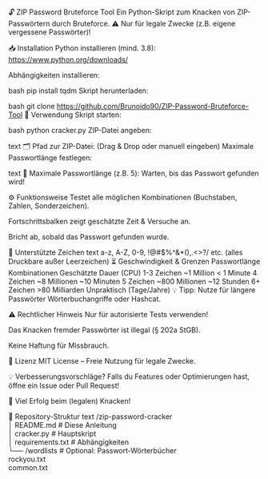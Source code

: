 🔓 ZIP Password Bruteforce Tool
Ein Python-Skript zum Knacken von ZIP-Passwörtern durch Bruteforce.
⚠️ Nur für legale Zwecke (z.B. eigene vergessene Passwörter)!

📥 Installation
Python installieren (mind. 3.8):
https://www.python.org/downloads/

Abhängigkeiten installieren:

bash
pip install tqdm
Skript herunterladen:

bash
git clone https://github.com/Brunoido90/ZIP-Password-Bruteforce-Tool
🚀 Verwendung
Skript starten:

bash
python cracker.py
ZIP-Datei angeben:

text
🗂 Pfad zur ZIP-Datei: (Drag & Drop oder manuell eingeben)
Maximale Passwortlänge festlegen:

text
🔢 Maximale Passwortlänge (z.B. 5): 
Warten, bis das Passwort gefunden wird!

⚙️ Funktionsweise
Testet alle möglichen Kombinationen (Buchstaben, Zahlen, Sonderzeichen).

Fortschrittsbalken zeigt geschätzte Zeit & Versuche an.

Bricht ab, sobald das Passwort gefunden wurde.

🔢 Unterstützte Zeichen
text
a-z, A-Z, 0-9, !@#$%^&*(),.<>?/ etc. (alles Druckbare außer Leerzeichen)
⏳ Geschwindigkeit & Grenzen
Passwortlänge	Kombinationen	Geschätzte Dauer (CPU)
1-3 Zeichen	~1 Million	< 1 Minute
4 Zeichen	~8 Millionen	~10 Minuten
5 Zeichen	~800 Millionen	~12 Stunden
6+ Zeichen	>80 Milliarden	Unpraktisch (Tage/Jahre)
💡 Tipp: Nutze für längere Passwörter Wörterbuchangriffe oder Hashcat.

⚠️ Rechtlicher Hinweis
Nur für autorisierte Tests verwenden!

Das Knacken fremder Passwörter ist illegal (§ 202a StGB).

Keine Haftung für Missbrauch.

📜 Lizenz
MIT License – Freie Nutzung für legale Zwecke.

💡 Verbesserungsvorschläge?
Falls du Features oder Optimierungen hast, öffne ein Issue oder Pull Request!

🚀 Viel Erfolg beim (legalen) Knacken!

📂 Repository-Struktur
text
/zip-password-cracker  
│   README.md           # Diese Anleitung  
│   cracker.py          # Hauptskript  
│   requirements.txt    # Abhängigkeiten  
└── /wordlists          # Optional: Passwort-Wörterbücher  
        rockyou.txt  
        common.txt  
